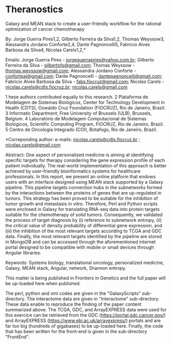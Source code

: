 # Theranostics
Galaxy and MEAN stack to create a user-friendly workflow for the rational optimization of cancer chemotherapy

By: Jorge Guerra Pires1,2, Gilberto Ferreira da Silva1,2, Thomas Weyssow3, Alessandra Jordano Conforte2,4, Dante Pagnoncelli5, Fabricio Alves Barbosa da Silva4, Nicolas Carels1,2,*

Emails:
Jorge Guerra Pires - jorgeguerrapires@yahoo.com.br;
Gilberto Ferreira da Silva - gilbertofs@gmail.com;
Thomas Weyssow - thomas.weyssow@gmail.com;
Alessandra Jordano Conforte - conforteaj@gmail.com;
Dante Pagnoncelli - dantepagnoncelli@gmail.com;
Fabricio Alves Barbosa da Silva - fabs.fiocruz@gmail.com;
Nicolas Carels - nicolas.carels@cdts.fiocruz.br; nicolas.carels@gmail.com

1 hese authors contributed equally to this research.
2 Plataforma de Modelagem de Sistemas Biológicos, Center for Technology Development in Health (CDTS), Oswaldo Cruz Foundation (FIOCRUZ), Rio de Janeiro, Brazil.
3 Informatic Department, Free University of Brussels (ULB), Brussels, Belgium.
4 Laboratório de Modelagem Computacional de Sistemas Biológicos, Scientific Computing Program, FIOCRUZ, Rio de Janeiro, Brazil.
5 Centro de Oncologia Integrado (COI), Botafogo, Rio de Janeiro, Brazil.

*Correponding author: e-mails: nicolas.carels@cdts.fiocruz.br ; nicolas.carels@gmail.com

Abstract: 
One aspect of personalized medicine is aiming at identifying specific targets for therapy considering the gene expression profile of each patient individually. The real-world implementation of this approach is better achieved by user-friendly bioinformatics systems for healthcare professionals. In this report, we present an online platform that endows users with an interface designed using MEAN stack supported by a Galaxy pipeline. This pipeline targets connection hubs in the subnetworks formed by the interactions between the proteins of genes that are up-regulated in tumors. This strategy has been proved to be suitable for the inhibition of tumor growth and metastasis in vitro. Therefore, Perl and Python scripts were enclosed in Galaxy for translating RNA-seq data into protein targets suitable for the chemotherapy of solid tumors. Consequently, we validated the process of target diagnosis by (i) reference to subnetwork entropy, (ii) the critical value of density probability of differential gene expression, and (iii) the inhibition of the most relevant targets according to TCGA and GDC data. Finally, the most relevant targets identified by the pipeline are stored in MongoDB and can be accessed through the aforementioned internet portal designed to be compatible with mobile or small devices through Angular libraries.
	
Keywords: Systems biology, translational oncology, personalized medicine, Galaxy, MEAN stack, Angular, network, Shannon entropy.

This matter is being published in Frontiers in Genetics and the full paper will be up-loaded here when published.

The perl, python and xml codes are given in the "GalaxyScripts" sub-directory. The interactome data are given in "Interactome" sub-directory. These data enable to reproduce the finding of the paper content summarized above. The TCGA, GDC, and ArrayEXPRESS data were used for this exercice can be retrieved from the GDC (https://portal.gdc.cancer.gov/) and ArrayEXPRESS (https://www.ebi.ac.uk/arrayexpress/) portals and are far too big (hundreds of gigabases) to be up-loaded here. Finally, the code that has been written for the front-end is given in the sub-directory "FrontEnd".
